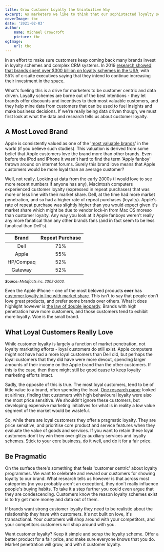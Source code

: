 ```yaml
---
title: Grow Customer Loyalty the Unintuitive Way
excerpt: As marketers we like to think that our sophistacted loyalty schemes and targeted marketing messages help us to maintain loyal customers. The reality however, is less intuitive.
coverImage: tbc
date: '2021-02-03'
author:
    name: Michael Crowcroft
    picture: tbc
ogImage:
    url: tbc
---
```


In an effort to make sure customers keep coming back many brands invest in loyalty schemes and complex CRM systems. In 2019 [research showed that brands spent over $300 billion on loyalty schemes in the USA](https://hospitalitytech.com/71-companies-invest-2-total-revenue-loyalty-crm), with 55% of c-suite executives saying that they intend to continue increasing their investment in the space.

What's fueling this is a drive for marketers to be customer centric and data driven. Loyalty schemes are borne out of the best intentions - they let brands offer discounts and incentives to their most valuable customers, and they help mine data from customers that can be used to fuel insights and make business decisions. If we're really being data driven though, we must first look at what the data and research tells us about customer loyalty.

## A Most Loved Brand

Apple is consistently valued as one of the '[most valuable brands](https://www.forbes.com/sites/martyswant/2020/07/27/apple-microsoft-and-other-tech-giants-top-forbes-2020-most-valuable-brands-list/?sh=4fb9ea283ada)' in the world (if you believe such studies). This valuation is derived from some belief that Apple customers love the brand more than other brands. Even before the iPod and iPhone it wasn't hard to find the term 'Apply fanboy' thrown around on internet forums. Surely this brand love means that Apple customers would be more loyal than an average customer?

Well, not really. Looking at data from the early 2000s (I would love to see more recent numbers if anyone has any), Macintosh computers experienced customer loyalty (expressed in repeat purchases) that was more or less line with their market share. Dell, at the time had more market penetration, and so had a higher rate of repeat purchases (loyalty). Apple's rate of repeat purchase was slightly higher than you would expect given it's market share which might be due to vendor lock-in from Mac OS moreso than customer loyalty. Any way you look at it Apple fanboys weren't really any more fanatical than any other brands fans (and in fact seem to be less fanatical than Dell's).

| Brand | Repeat Purchase |
| :-: | :-:      |
| Dell | 71% |
| Apple | 55% |
| HP/Compaq | 52% |
| Gateway | 52% |

<sup>***Source:*** *Metafacts inc. 2002-2003.*</sup>

Even the Apple iPhone - one of the most beloved products **ever** has [customer loyalty in line with market share](https://www.marketingscience.info/iphone-defy-double-jeopardy-law/). This isn't to say that people don't love great products, and prefer some brands over others. What it does highlight however is [the law of double jeopardy](https://en.wikipedia.org/wiki/Double_jeopardy_(marketing)). Brands with high penetration have more customers, and those customers tend to exhibit more loyalty. Woe is the small brand.

## What Loyal Customers Really Love

While customer loyalty is largely a function of market penetration, not loyalty marketing efforts - loyal customers do still exist. Apple computers might not have had a more loyal customers than Dell did, but perhaps the loyal customers that they did have were more devout, spending larger amounts of their income on the Apple brand than the other customers. If this is the case, then there might still be good cause to keep loyalty marketing efforts intact.

Sadly, the opposite of this is true. The most loyal customers, tend to be of little value to a brand, often spending the least. [One research paper](https://www.researchgate.net/publication/306009341_Do_loyal_customers_really_pay_more_for_services) looked at airlines, finding that customers with high behavioural loyalty were also the most price sensitive. We shouldn't ignore these customers, but developing expensive marketing initiatives for what is in reality a low value segment of the market would be wasteful.

So, while there are loyal customers they offer a pragmatic loyalty. They are price sensitive, and prioritise core product and service features when they evaluate the value of goods and services. If you want to retain these loyal customers don't try win them over glitzy auxiliary services and loyalty schemes. Stick to your core business, do it well, and do it for a fair price.

## Be Pragmatic

On the surface there's something that feels 'customer centric' about loyalty programmes. We want to celebrate and reward our customers for showing loyalty to our brand. What research tells us however is that across most categories (no you probably aren't an exception), they don't really influence people's buying habits. To take it a step further you could even argue that they are condescending. Customers know the reason loyalty schemes exist is to try get more money and data out of them.

If brands want strong customer loyalty they need to be realistic about the relationship they have with customers. It's not built on love, it's transactional. Your customers will shop around with your competitors, and your competitors customers will shop around with you.

Want customer loyalty? Keep it simple and scrap the loyalty scheme. Offer a better product for a fair price, and make sure everyone knows that you do. Market penetration will grow, and with it customer loyalty.
